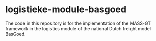 # logistieke-module-basgoed

The code in this repository is for the implementation of the MASS-GT framework in the logistics module of the national Dutch freight model BasGoed.
